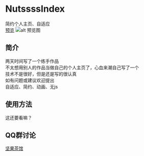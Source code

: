 # NutssssIndex
简约个人主页、自适应  
[预览](https://n0ts.top/nutssss1/)
![alt 预览图](https://images.gitee.com/uploads/images/2020/0525/000514_3cb0b6fa_2250179.png)

## 简介
两天时间写了一个练手作品  
不太想用别人的作品当做自己的个人主页了，心血来潮自己写了一个  
技术不是很好，但是还是写的很认真  
如有问题或建议欢迎提出  
自适应、简约、动画、无js  

## 使用方法
这还要看嘛？

## QQ群讨论

[坚果茶馆](https://jq.qq.com/?_wv=1027&k=Mh7ah6Dd)